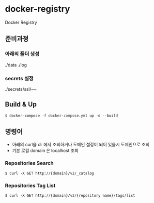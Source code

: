# docker-registry
Docker Registry

## 준비과정
### 아래의 폴더 생성
./data
./log

### secrets 설정
./secrets/ssl/~~

## Build & Up
```
$ docker-compose -f docker-compose.yml up -d --build
```


## 명령어
- 아래의 curl을 cli 에서 조회하거나 도메인 설정이 되어 있을시 도메인으로 조회
- 기본 로컬 domain 은 localhost 조회
### Repositories Search
```
$ curl -X GET http://{domain}/v2/_catalog
```
### Repositories Tag List
```
$ curl -X GET http://{domain}/v2/{repository name}/tags/list
```

###
